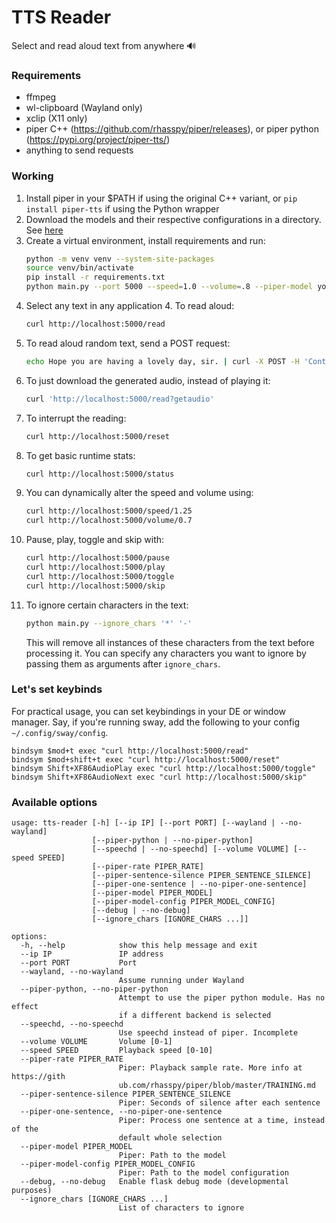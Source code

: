 # TTS Reader

Select and read aloud text from anywhere 🔊

### Requirements

- ffmpeg
- wl-clipboard (Wayland only)
- xclip (X11 only)
- piper C++ (https://github.com/rhasspy/piper/releases), or piper python (https://pypi.org/project/piper-tts/)
- anything to send requests

### Working

1. Install piper in your $PATH if using the original C++ variant, or `pip install piper-tts` if using the Python wrapper
2. Download the models and their respective configurations in a directory. See [here](https://github.com/rhasspy/piper/blob/master/VOICES.md)
3. Create a virtual environment, install requirements and run:
   ```bash
   python -m venv venv --system-site-packages
   source venv/bin/activate
   pip install -r requirements.txt
   python main.py --port 5000 --speed=1.0 --volume=.8 --piper-model yourmodel.onnx --piper-model-config yourmodel.onnx.json --wayland
   ```
4. Select any text in any application 4. To read aloud:
   ```bash
   curl http://localhost:5000/read
   ```
5. To read aloud random text, send a POST request:
   ```bash
   echo Hope you are having a lovely day, sir. | curl -X POST -H 'Content-Type: application/octet-stream' --data-binary @- localhost:5000/read
   ```
6. To just download the generated audio, instead of playing it:
   ```bash
   curl 'http://localhost:5000/read?getaudio'
   ```
7. To interrupt the reading:
   ```bash
   curl http://localhost:5000/reset
   ```
8. To get basic runtime stats:
   ```bash
   curl http://localhost:5000/status
   ```
9. You can dynamically alter the speed and volume using:
   ```bash
   curl http://localhost:5000/speed/1.25
   curl http://localhost:5000/volume/0.7
   ```
10. Pause, play, toggle and skip with:
    ```bash
    curl http://localhost:5000/pause
    curl http://localhost:5000/play
    curl http://localhost:5000/toggle
    curl http://localhost:5000/skip
    ```
11. To ignore certain characters in the text:
    ```bash
    python main.py --ignore_chars '*' '-'
    ```
    This will remove all instances of these characters from the text before processing it. You can specify any characters you want to ignore by passing them as arguments after `ignore_chars`.

### Let's set keybinds

For practical usage, you can set keybindings in your DE or window manager. Say, if you're running sway, add the following to your config `~/.config/sway/config`.

```shell
bindsym $mod+t exec "curl http://localhost:5000/read"
bindsym $mod+shift+t exec "curl http://localhost:5000/reset"
bindsym Shift+XF86AudioPlay exec "curl http://localhost:5000/toggle"
bindsym Shift+XF86AudioNext exec "curl http://localhost:5000/skip"
```

### Available options

```
usage: tts-reader [-h] [--ip IP] [--port PORT] [--wayland | --no-wayland]
                  [--piper-python | --no-piper-python]
                  [--speechd | --no-speechd] [--volume VOLUME] [--speed SPEED]
                  [--piper-rate PIPER_RATE]
                  [--piper-sentence-silence PIPER_SENTENCE_SILENCE]
                  [--piper-one-sentence | --no-piper-one-sentence]
                  [--piper-model PIPER_MODEL]
                  [--piper-model-config PIPER_MODEL_CONFIG]
                  [--debug | --no-debug]
                  [--ignore_chars [IGNORE_CHARS ...]]

options:
  -h, --help            show this help message and exit
  --ip IP               IP address
  --port PORT           Port
  --wayland, --no-wayland
                        Assume running under Wayland
  --piper-python, --no-piper-python
                        Attempt to use the piper python module. Has no effect
                        if a different backend is selected
  --speechd, --no-speechd
                        Use speechd instead of piper. Incomplete
  --volume VOLUME       Volume [0-1]
  --speed SPEED         Playback speed [0-10]
  --piper-rate PIPER_RATE
                        Piper: Playback sample rate. More info at https://gith
                        ub.com/rhasspy/piper/blob/master/TRAINING.md
  --piper-sentence-silence PIPER_SENTENCE_SILENCE
                        Piper: Seconds of silence after each sentence
  --piper-one-sentence, --no-piper-one-sentence
                        Piper: Process one sentence at a time, instead of the
                        default whole selection
  --piper-model PIPER_MODEL
                        Piper: Path to the model
  --piper-model-config PIPER_MODEL_CONFIG
                        Piper: Path to the model configuration
  --debug, --no-debug   Enable flask debug mode (developmental purposes)
  --ignore_chars [IGNORE_CHARS ...]
                        List of characters to ignore
```
